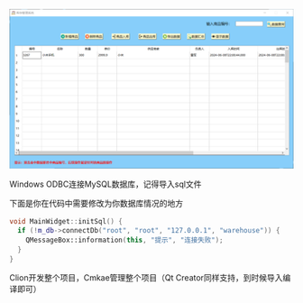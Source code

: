 ![主界面](./sources/images/主界面.png)

Windows ODBC连接MySQL数据库，记得导入sql文件

下面是你在代码中需要修改为你数据库情况的地方

```C++
void MainWidget::initSql() {
  if (!m_db->connectDb("root", "root", "127.0.0.1", "warehouse")) {
    QMessageBox::information(this, "提示", "连接失败");
  }
}
```

Clion开发整个项目，Cmkae管理整个项目（Qt Creator同样支持，到时候导入编译即可）

